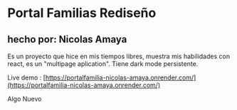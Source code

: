 # Portal Familias Rediseño

## hecho por: Nicolas Amaya

Es un proyecto que hice en mis tiempos libres, muestra mis habilidades con react, es un "multipage aplication". Tiene dark mode persistente.

Live demo : [https://portalfamilia-nicolas-amaya.onrender.com/](https://portalfamilia-nicolas-amaya.onrender.com/)

Algo Nuevo
